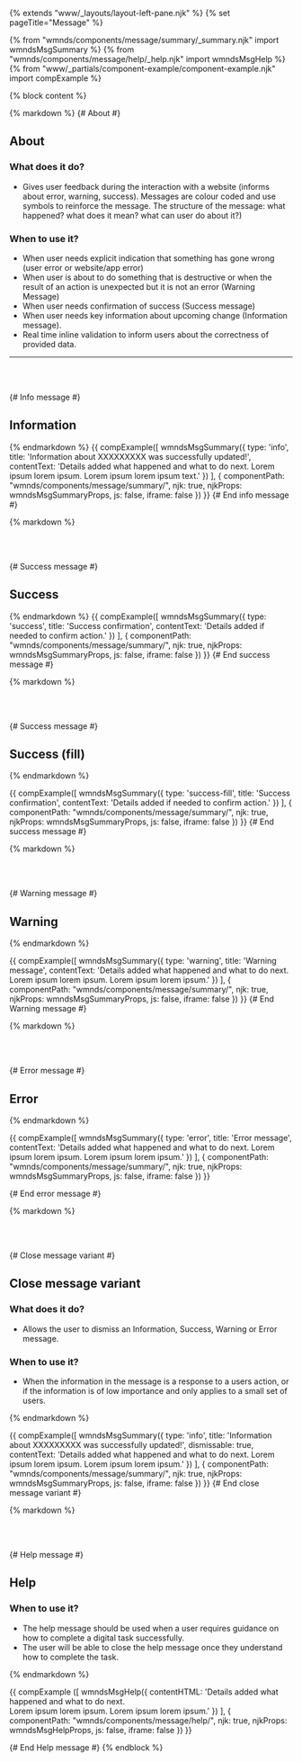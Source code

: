 {% extends "www/_layouts/layout-left-pane.njk" %}
{% set pageTitle="Message" %}

{% from "wmnds/components/message/summary/_summary.njk" import wmndsMsgSummary %}
{% from "wmnds/components/message/help/_help.njk" import wmndsMsgHelp %}
{% from "www/_partials/component-example/component-example.njk" import compExample %}

{% block content %}

{% markdown %}
{# About #}

## About

### What does it do?

- Gives user feedback during the interaction with a website (informs about error, warning, success). Messages are colour coded and use symbols to reinforce the message. The structure of the message: what happened? what does it mean? what can user do about it?)

<h3>When to use it?</h3>

- When user needs explicit indication that something has gone wrong (user error or website/app error)
- When user is about to do something that is destructive or when the result of an action is unexpected but it is not an error (Warning Message)
- When user needs confirmation of success (Success message)
- When user needs key information about upcoming change (Information message).
- Real time inline validation to inform users about the correctness of provided data.

---

<br /><br />

{# Info message #}

## Information

{% endmarkdown %}
{{
  compExample([
    wmndsMsgSummary({
      type: 'info',
      title: 'Information about XXXXXXXXX was successfully updated!',
      contentText: 'Details added what happened and what to do next. Lorem ipsum lorem ipsum. Lorem ipsum lorem ipsum text.'
    })
  ],
  {
    componentPath: "wmnds/components/message/summary/",
    njk: true,
    njkProps: wmndsMsgSummaryProps,
    js: false,
    iframe: false
  })
}}
{# End info message #}

{% markdown %}

<br /><br />

{# Success message #}

## Success

{% endmarkdown %}
{{
  compExample([
    wmndsMsgSummary({
      type: 'success',
      title: 'Success confirmation',
      contentText: 'Details added if needed to confirm action.'
    })
  ],
  {
    componentPath: "wmnds/components/message/summary/",
    njk: true,
    njkProps: wmndsMsgSummaryProps,
    js: false,
    iframe: false
  })
}}
{# End success message #}

{% markdown %}

<br /><br />

{# Success message #}

## Success (fill)

{% endmarkdown %}

{{
  compExample([
    wmndsMsgSummary({
      type: 'success-fill',
      title: 'Success confirmation',
      contentText: 'Details added if needed to confirm action.'
    })
  ],
  {
    componentPath: "wmnds/components/message/summary/",
    njk: true,
    njkProps: wmndsMsgSummaryProps,
    js: false,
    iframe: false
  })
}}
{# End success message #}

{% markdown %}

<br /><br />

{# Warning message #}

## Warning

{% endmarkdown %}

{{
  compExample([
    wmndsMsgSummary({
      type: 'warning',
      title: 'Warning message',
      contentText: 'Details added what happened and what to do next. Lorem ipsum lorem ipsum. Lorem ipsum lorem ipsum.'
    })
  ],
  {
    componentPath: "wmnds/components/message/summary/",
    njk: true,
    njkProps: wmndsMsgSummaryProps,
    js: false,
    iframe: false
  })
}}
{# End Warning message #}

{% markdown %}

<br /><br />

{# Error message #}

## Error

{% endmarkdown %}

{{
  compExample([
    wmndsMsgSummary({
      type: 'error',
      title: 'Error message',
      contentText: 'Details added what happened and what to do next. Lorem ipsum lorem ipsum. Lorem ipsum lorem ipsum.'
    })
  ],
  {
    componentPath: "wmnds/components/message/summary/",
    njk: true,
    njkProps: wmndsMsgSummaryProps,
    js: false,
    iframe: false
  })
}}

{# End error message #}

{% markdown %}

<br /><br />

{# Close message variant #}

## Close message variant

<h3>What does it do?</h3>

- Allows the user to dismiss an Information, Success, Warning or Error message.

<h3>When to use it?</h3>

- When the information in the message is a response to a users action, or if the information is of low importance and only applies to a small set of users.

{% endmarkdown %}

{{
  compExample([
    wmndsMsgSummary({
      type: 'info',
      title: 'Information about XXXXXXXXX was successfully updated!',
      dismissable: true,
      contentText: 'Details added what happened and what to do next. Lorem ipsum lorem ipsum. Lorem ipsum lorem ipsum.'
    })
  ],
  {
    componentPath: "wmnds/components/message/summary/",
    njk: true,
    njkProps: wmndsMsgSummaryProps,
    js: false,
    iframe: false
  })
}}
{# End close message variant #}

{% markdown %}

<br /><br />

{# Help message #}

## Help

<h3>When to use it?</h3>

- The help message should be used when a user requires guidance on how to complete a digital task successfully.
- The user will be able to close the help message once they understand how to complete the task.

{% endmarkdown %}

{{ compExample
  ([
    wmndsMsgHelp({
      contentHTML: 'Details added what happened and what to do next.<br /> Lorem ipsum lorem ipsum. Lorem ipsum lorem ipsum.'
    })
  ],
  {
    componentPath: "wmnds/components/message/help/",
    njk: true,
    njkProps: wmndsMsgHelpProps,
    js: false,
    iframe: false
  })
}}

{# End Help message #}
{% endblock %}

